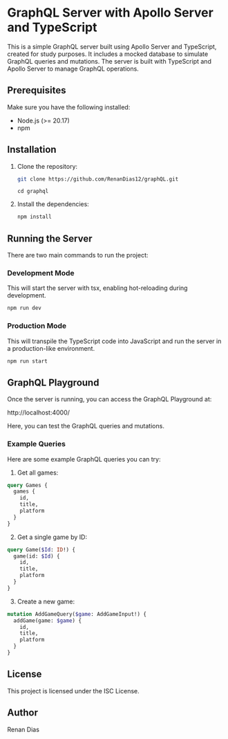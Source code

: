 # GraphQL Server with Apollo Server and TypeScript

This is a simple GraphQL server built using Apollo Server and TypeScript, created for study purposes. It includes a mocked database to simulate GraphQL queries and mutations. The server is built with TypeScript and Apollo Server to manage GraphQL operations.

## Prerequisites

Make sure you have the following installed:
- Node.js (>= 20.17)
- npm

## Installation

1. Clone the repository:

    ```bash
    git clone https://github.com/RenanDias12/graphQL.git
    ```
    ```
    cd graphql
    ```

2. Install the dependencies:

    ```bash
    npm install
    ```

## Running the Server

There are two main commands to run the project:

### Development Mode
This will start the server with tsx, enabling hot-reloading during development.

```bash
npm run dev
```

### Production Mode
This will transpile the TypeScript code into JavaScript and run the server in a production-like environment.

```bash
npm run start
```


## GraphQL Playground
Once the server is running, you can access the GraphQL Playground at:

http://localhost:4000/

Here, you can test the GraphQL queries and mutations.

### Example Queries
Here are some example GraphQL queries you can try:

1. Get all games:
```graphql
query Games {
  games {
    id,
    title,
    platform
  }
}
```
2. Get a single game by ID:
```graphql
query Game($Id: ID!) {
  game(id: $Id) {
    id,
    title,
    platform
  }
}
```
3. Create a new game:
```graphql
mutation AddGameQuery($game: AddGameInput!) {
  addGame(game: $game) {
    id,
    title,
    platform
  }
}
```

## License
This project is licensed under the ISC License.

## Author
Renan Dias
